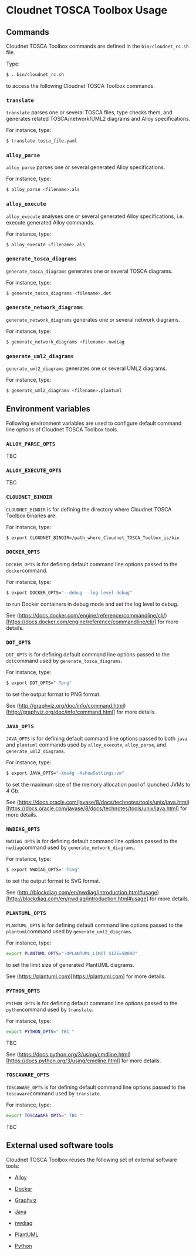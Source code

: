# Cloudnet TOSCA Toolbox Usage

## Commands

Cloudnet TOSCA Toolbox commands are defined in the ```bin/cloudnet_rc.sh``` file.

Type:

```sh
$ . bin/cloudnet_rc.sh
```

to access the following Cloudnet TOSCA Toolbox commands.

### ```translate```

```translate``` parses one or several TOSCA files, type checks them, and generates related TOSCA/network/UML2 diagrams and Alloy specifications.

For instance, type:

```sh
$ translate tosca_file.yaml
```

### ```alloy_parse```

```alloy_parse``` parses one or several generated Alloy specifications.

For instance, type:

```sh
$ alloy_parse <filename>.als
```

### ```alloy_execute```

```alloy_execute``` analyses one or several generated Alloy specifications, i.e. execute generated Alloy commands.

For instance, type:

```sh
$ alloy_execute <filename>.als
```

### ```generate_tosca_diagrams```

```generate_tosca_diagrams``` generates one or several TOSCA diagrams.

For instance, type:

```sh
$ generate_tosca_diagrams <filename>.dot
```

### ```generate_network_diagrams```

```generate_network_diagrams``` generates one or several network diagrams.

For instance, type:

```sh
$ generate_network_diagrams <filename>.nwdiag
```

### ```generate_uml2_diagrams```

```generate_uml2_diagrams``` generates one or several UML2 diagrams.

For instance, type:

```sh
$ generate_uml2_diagrams <filename>.plantuml
```

## Environment variables

Following environment variables are used to configure default command line options of Cloudnet TOSCA Toolbox tools.

### ```ALLOY_PARSE_OPTS```

TBC

### ```ALLOY_EXECUTE_OPTS```

TBC

### ```CLOUDNET_BINDIR```

```CLOUDNET_BINDIR``` is for defining the directory where Cloudnet TOSCA Toolbox binaries are.

For instance, type:
```sh
$ export CLOUDNET_BINDIR=/path_where_Cloudnet_TOSCA_Toolbox_is/bin
```

### ```DOCKER_OPTS```

```DOCKER_OPTS``` is for defining default command line options passed to the ```docker```command.

For instance, type:
```sh
$ export DOCKER_OPTS="--debug --log-level debug"
```
to run Docker containers in debug mode and set the log level to debug.

See (https://docs.docker.com/engine/reference/commandline/cli/)[https://docs.docker.com/engine/reference/commandline/cli/] for more details.

### ```DOT_OPTS```

```DOT_OPTS``` is for defining default command line options passed to the ```dot```command used by ```generate_tosca_diagrams```.

For instance, type:
```sh
$ export DOT_OPTS="-Tpng"
```

to set the output format to PNG format.

See (http://graphviz.org/doc/info/command.html)[http://graphviz.org/doc/info/command.html] for more details.

### ```JAVA_OPTS```

```JAVA_OPTS``` is for defining default command line options passed to both ```java``` and ```plantuml``` commands used by
 ```alloy_execute```, ```alloy_parse```, and ```generate_uml2_diagrams```.

For instance, type:
```sh
$ export JAVA_OPTS="-Xms4g -XshowSettings:vm"
```
to set the maximum size of the memory allocation pool of launched JVMs to 4 Gb.

See (https://docs.oracle.com/javase/8/docs/technotes/tools/unix/java.html)[https://docs.oracle.com/javase/8/docs/technotes/tools/unix/java.html] for more details.

### ```NWDIAG_OPTS```

```NWDIAG_OPTS``` is for defining default command line options passed to the ```nwdiag```command used by ```generate_network_diagrams```.

For instance, type:
```sh
$ export NWDIAG_OPTS="-Tsvg"
```

to set the output format to SVG format.

See (http://blockdiag.com/en/nwdiag/introduction.html#usage)[http://blockdiag.com/en/nwdiag/introduction.html#usage] for more details.

### ```PLANTUML_OPTS```

```PLANTUML_OPTS``` is for defining default command line options passed to the ```plantuml```command used by ```generate_uml2_diagrams```.

For instance, type:
```sh
export PLANTUML_OPTS="-DPLANTUML_LIMIT_SIZE=50000"
```

to set the limit size of generated PlantUML diagrams.

See (https://plantuml.com)[https://plantuml.com] for more details.

### ```PYTHON_OPTS```

```PYTHON_OPTS``` is for defining default command line options passed to the ```python```command used by ```translate```.

For instance, type:
```sh
export PYTHON_OPTS=" TBC "
```

TBC

See (https://docs.python.org/3/using/cmdline.html)[https://docs.python.org/3/using/cmdline.html] for more details.

### ```TOSCAWARE_OPTS```

```TOSCAWARE_OPTS``` is for defining default command line options passed to the ```toscaware```command used by ```translate```.

For instance, type:
```sh
export TOSCAWARE_OPTS=" TBC "
```

TBC

## External used software tools

Cloudnet TOSCA Toolbox reuses the following set of external software tools:

* [Alloy](https://alloytools.org)

* [Docker](https://www.docker.com)

* [Graphviz](http://graphviz.org)

* [Java](https://www.java.com)

* [nwdiag](http://blockdiag.com/en/nwdiag/)

* [PlantUML](https://plantuml.com)

* [Python](https://www.python.org)
